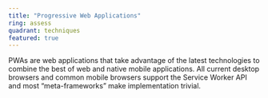 ```yaml
---
title: "Progressive Web Applications"
ring: assess
quadrant: techniques
featured: true
---
```


PWAs are web applications that take advantage of the latest technologies to combine the best of web
and native mobile applications. All current desktop browsers and common mobile browsers support the
Service Worker API and most “meta-frameworks” make implementation trivial.

